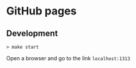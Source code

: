 GitHub pages
===

Development
---

```
> make start
```

Open a browser and go to the link `localhost:1313`
